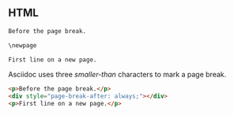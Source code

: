 ## HTML

``` markdown {#input}
Before the page break.

\newpage

First line on a new page.
```

Asciidoc uses three *smaller-than* characters to mark a page
break.

``` html {#expected}
<p>Before the page break.</p>
<div style="page-break-after: always;"></div>
<p>First line on a new page.</p>
```
